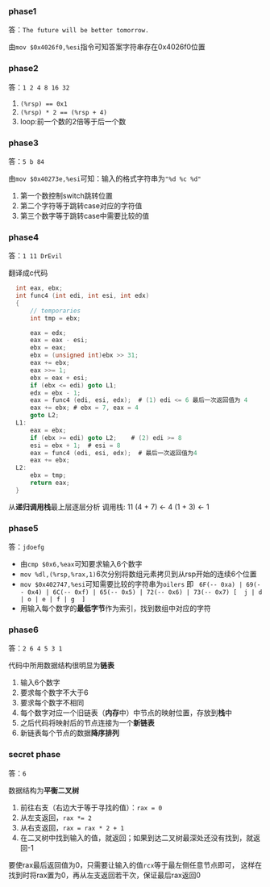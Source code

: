 ### phase1  
答：`The future will be better tomorrow.`

由`mov $0x4026f0,%esi`指令可知答案字符串存在0x4026f0位置

### phase2
答：`1 2 4 8 16 32`

1. `(%rsp) == 0x1` 
2. `(%rsp) * 2 == (%rsp + 4)`    
3. loop:前一个数的2倍等于后一个数

### phase3
答：`5 b 84`

由`mov $0x40273e,%esi`可知：输入的格式字符串为`"%d %c %d"` 
1. 第一个数控制switch跳转位置
2. 第二个字符等于跳转case对应的字符值
3. 第三个数字等于跳转case中需要比较的值

### phase4
答：`1 11 DrEvil`

翻译成c代码
```c
  int eax, ebx;
  int func4 (int edi, int esi, int edx)
  {
      // temporaries
      int tmp = ebx;

      eax = edx;
      eax = eax - esi;
      ebx = eax;
      ebx = (unsigned int)ebx >> 31;
      eax += ebx;
      eax >>= 1;
      ebx = eax + esi;
      if (ebx <= edi) goto L1;
      edx = ebx - 1;
      eax = func4 (edi, esi, edx);  # (1) edi <= 6 最后一次返回值为 4
      eax += ebx; # ebx = 7, eax = 4
      goto L2;    
  L1:
      eax = ebx;
      if (ebx >= edi) goto L2;    # (2) edi >= 8 
      esi = ebx + 1;  # esi = 8
      eax = func4 (edi, esi, edx);  # 最后一次返回值为4
      eax += ebx;
  L2:
      ebx = tmp;
      return eax;
  }
```
从**递归调用栈**最上层逐层分析
调用栈: 11 (4 + 7) <- 4 (1 + 3) <- 1

### phase5
答：`jdoefg`

- 由`cmp $0x6,%eax`可知要求输入6个数字
- `mov %dl,(%rsp,%rax,1)`6次分别将数组元素拷贝到从rsp开始的连续6个位置
- `mov $0x402747,%esi`可知需要比较的字符串为`oilers` 即 ` 6F(-- 0xa) | 69(-- 0x4) | 6C(-- 0xf) | 65(-- 0x5) | 72(-- 0x6) | 73(-- 0x7) [  j | d | o | e | f | g  ]` 
- 用输入每个数字的**最低字节**作为索引，找到数组中对应的字符


### phase6
答：`2 6 4 5 3 1`

代码中所用数据结构很明显为**链表**
1. 输入6个数字
2. 要求每个数字不大于6
3. 要求每个数字不相同
4. 每个数字对应一个旧链表（**内存**中）中节点的映射位置，存放到**栈**中
5. 之后代码将映射后的节点连接为一个**新链表**
6. 新链表每个节点的数据**降序排列**


### secret phase
答：`6`

数据结构为**平衡二叉树**
1. 前往右支（右边大于等于寻找的值）：`rax = 0`
2. 从左支返回，`rax *= 2`
3. 从右支返回，`rax = rax * 2 + 1`
4. 在二叉树中找到输入的值，就返回；如果到达二叉树最深处还没有找到，就返回-1

要使rax最后返回值为0，只需要让输入的值`rcx`等于最左侧任意节点即可，
这样在找到时将rax置为0，再从左支返回若干次，保证最后rax返回0
